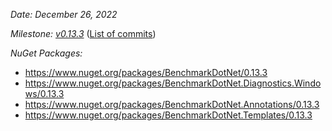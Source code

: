 _Date: December 26, 2022_

_Milestone: [v0.13.3](https://github.com/dotnet/BenchmarkDotNet/issues?q=milestone%3Av0.13.3)_
([List of commits](https://github.com/dotnet/BenchmarkDotNet/compare/v0.13.2...v0.13.3))

_NuGet Packages:_
* https://www.nuget.org/packages/BenchmarkDotNet/0.13.3
* https://www.nuget.org/packages/BenchmarkDotNet.Diagnostics.Windows/0.13.3
* https://www.nuget.org/packages/BenchmarkDotNet.Annotations/0.13.3
* https://www.nuget.org/packages/BenchmarkDotNet.Templates/0.13.3